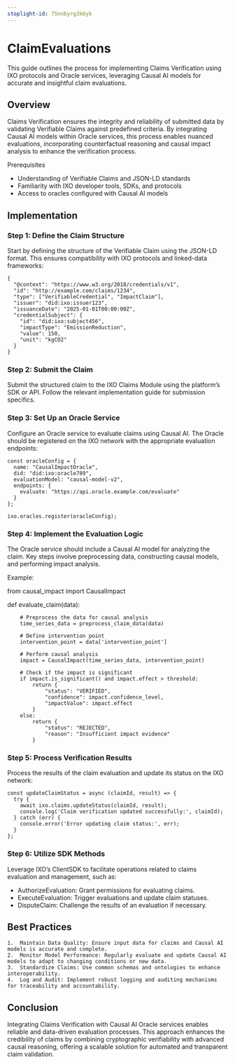 ```yaml
---
stoplight-id: 75nnbyrg3k6yk
---
```


# ClaimEvaluations

This guide outlines the process for implementing Claims Verification using IXO protocols and Oracle services, leveraging Causal AI models for accurate and insightful claim evaluations.

## Overview

Claims Verification ensures the integrity and reliability of submitted data by validating Verifiable Claims against predefined criteria. By integrating Causal AI models within Oracle services, this process enables nuanced evaluations, incorporating counterfactual reasoning and causal impact analysis to enhance the verification process.

Prerequisites
- Understanding of Verifiable Claims and JSON-LD standards
- Familiarity with IXO developer tools, SDKs, and protocols
- Access to oracles configured with Causal AI models

## Implementation

### Step 1: Define the Claim Structure

Start by defining the structure of the Verifiable Claim using the JSON-LD format. This ensures compatibility with IXO protocols and linked-data frameworks:
```
{
  "@context": "https://www.w3.org/2018/credentials/v1",
  "id": "http://example.com/claims/1234",
  "type": ["VerifiableCredential", "ImpactClaim"],
  "issuer": "did:ixo:issuer123",
  "issuanceDate": "2025-01-01T00:00:00Z",
  "credentialSubject": {
    "id": "did:ixo:subject456",
    "impactType": "EmissionReduction",
    "value": 150,
    "unit": "kgCO2"
  }
}
```
### Step 2: Submit the Claim

Submit the structured claim to the IXO Claims Module using the platform’s SDK or API. Follow the relevant implementation guide for submission specifics.

### Step 3: Set Up an Oracle Service

Configure an Oracle service to evaluate claims using Causal AI. The Oracle should be registered on the IXO network with the appropriate evaluation endpoints:
```
const oracleConfig = {
  name: "CausalImpactOracle",
  did: "did:ixo:oracle789",
  evaluationModel: "causal-model-v2",
  endpoints: {
    evaluate: "https://api.oracle.example.com/evaluate"
  }
};

ixo.oracles.register(oracleConfig);
```
### Step 4: Implement the Evaluation Logic

The Oracle service should include a Causal AI model for analyzing the claim. Key steps involve preprocessing data, constructing causal models, and performing impact analysis.

Example:

from causal_impact import CausalImpact

def evaluate_claim(data):
```
    # Preprocess the data for causal analysis
    time_series_data = preprocess_claim_data(data)
    
    # Define intervention point
    intervention_point = data['intervention_point']
    
    # Perform causal analysis
    impact = CausalImpact(time_series_data, intervention_point)
    
    # Check if the impact is significant
    if impact.is_significant() and impact.effect > threshold:
        return {
            "status": "VERIFIED",
            "confidence": impact.confidence_level,
            "impactValue": impact.effect
        }
    else:
        return {
            "status": "REJECTED",
            "reason": "Insufficient impact evidence"
        }
```
### Step 5: Process Verification Results

Process the results of the claim evaluation and update its status on the IXO network:
```
const updateClaimStatus = async (claimId, result) => {
  try {
    await ixo.claims.updateStatus(claimId, result);
    console.log('Claim verification updated successfully:', claimId);
  } catch (err) {
    console.error('Error updating claim status:', err);
  }
};
```
### Step 6: Utilize SDK Methods

Leverage IXO’s ClientSDK to facilitate operations related to claims evaluation and management, such as:
- AuthorizeEvaluation: Grant permissions for evaluating claims.
- ExecuteEvaluation: Trigger evaluations and update claim statuses.
- DisputeClaim: Challenge the results of an evaluation if necessary.

## Best Practices
	1.	Maintain Data Quality: Ensure input data for claims and Causal AI models is accurate and complete.
	2.	Monitor Model Performance: Regularly evaluate and update Causal AI models to adapt to changing conditions or new data.
	3.	Standardize Claims: Use common schemas and ontologies to enhance interoperability.
	4.	Log and Audit: Implement robust logging and auditing mechanisms for traceability and accountability.
  

## Conclusion

Integrating Claims Verification with Causal AI Oracle services enables reliable and data-driven evaluation processes. This approach enhances the credibility of claims by combining cryptographic verifiability with advanced causal reasoning, offering a scalable solution for automated and transparent claim validation.
